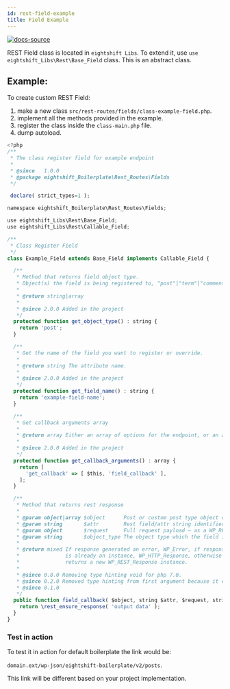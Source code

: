 ```yaml
---
id: rest-field-example
title: Field Example
---
```


[![docs-source](https://img.shields.io/badge/source-eigthshift--libs-blue?style=for-the-badge&logo=php&labelColor=2a2a2a)](https://github.com/infinum/eightshift-libs/tree/master/src/rest)

REST Field class is located in `eightshift Libs`. To extend it, use `use eightshift_Libs\Rest\Base_Field` class. This is an abstract class.

## Example:

To create custom REST Field:
1. make a new class `src/rest-routes/fields/class-example-field.php`.
2. implement all the methods provided in the example.
3. register the class inside the `class-main.php` file.
4. dump autoload.

```js
<?php
/**
 * The class register field for example endpoint
 *
 * @since   1.0.0
 * @package eightshift_Boilerplate\Rest_Routes\Fields
 */

 declare( strict_types=1 );

namespace eightshift_Boilerplate\Rest_Routes\Fields;

use eightshift_Libs\Rest\Base_Field;
use eightshift_Libs\Rest\Callable_Field;

/**
 * Class Register Field
 */
class Example_Field extends Base_Field implements Callable_Field {

  /**
   * Method that returns field object type.
   * Object(s) the field is being registered to, "post"|"term"|"comment" etc.
   *
   * @return string|array
   *
   * @since 2.0.0 Added in the project
   */
  protected function get_object_type() : string {
    return 'post';
  }

  /**
   * Get the name of the field you want to register or override.
   *
   * @return string The attribute name.
   *
   * @since 2.0.0 Added in the project
   */
  protected function get_field_name() : string {
    return 'example-field-name';
  }

  /**
   * Get callback arguments array
   *
   * @return array Either an array of options for the endpoint, or an array of arrays for multiple methods.
   *
   * @since 2.0.0 Added in the project
   */
  protected function get_callback_arguments() : array {
    return [
      'get_callback' => [ $this, 'field_callback' ],
    ];
  }

  /**
   * Method that returns rest response
   *
   * @param object|array $object      Post or custom post type object of the request.
   * @param string       $attr        Rest field/attr string identifier from the second parameter of your register_rest_field() declaration.
   * @param object       $request     Full request payload – as a WP_REST_Request object.
   * @param string       $object_type The object type which the field is registered against. Typically first parameter of your register_rest_field() declaration.
   *
   * @return mixed If response generated an error, WP_Error, if response
   *               is already an instance, WP_HTTP_Response, otherwise
   *               returns a new WP_REST_Response instance.
   *
   * @since 0.8.0 Removing type hinting void for php 7.0.
   * @since 0.2.0 Removed type hinting from first argument because it can be object|array.
   * @since 0.1.0
   */
  public function field_callback( $object, string $attr, $request, string $object_type ) : string {
    return \rest_ensure_response( 'output data' );
  }
}

```

### Test in action

To test it in action for default boilerplate the link would be:

`domain.ext/wp-json/eightshift-boilerplate/v2/posts`.

This link will be different based on your project implementation.
